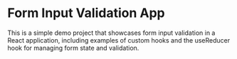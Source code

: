 # Form Input Validation App

This is a simple demo project that showcases form input validation in a React application, including examples of custom hooks and the useReducer hook for managing form state and validation.

